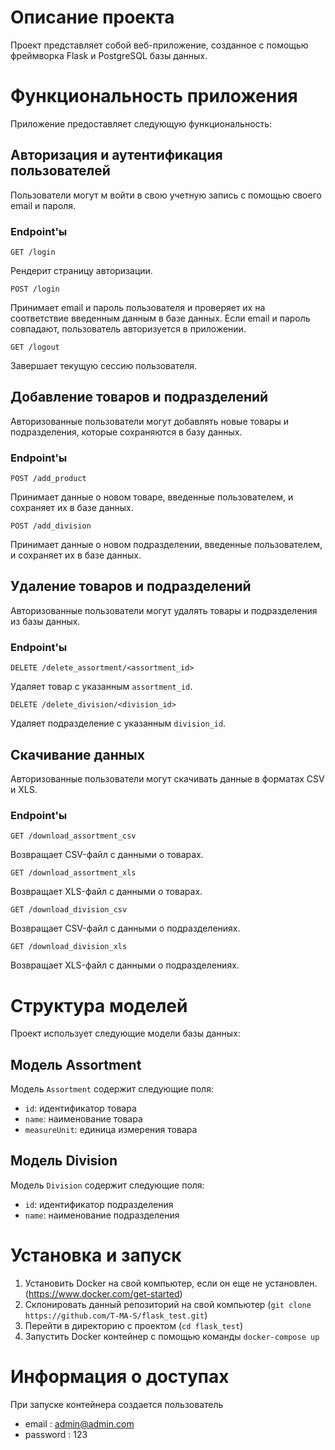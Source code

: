 # Описание проекта

Проект представляет собой веб-приложение, созданное с помощью фреймворка Flask и PostgreSQL базы данных. 

# Функциональность приложения

Приложение предоставляет следующую функциональность:

## Авторизация и аутентификация пользователей

Пользователи могут м войти в свою учетную запись с помощью своего email и пароля.

### Endpoint'ы

`GET /login`

Рендерит страницу авторизации.

`POST /login`

Принимает email и пароль пользователя и проверяет их на соответствие введенным данным в базе данных. Если email и пароль совпадают, пользователь авторизуется в приложении.

`GET /logout`

Завершает текущую сессию пользователя.

## Добавление товаров и подразделений

Авторизованные пользователи могут добавлять новые товары и подразделения, которые сохраняются в базу данных.

### Endpoint'ы

`POST /add_product`

Принимает данные о новом товаре, введенные пользователем, и сохраняет их в базе данных.

`POST /add_division`

Принимает данные о новом подразделении, введенные пользователем, и сохраняет их в базе данных.

## Удаление товаров и подразделений

Авторизованные пользователи могут удалять товары и подразделения из базы данных.

### Endpoint'ы

`DELETE /delete_assortment/<assortment_id>`

Удаляет товар с указанным `assortment_id`.

`DELETE /delete_division/<division_id>`

Удаляет подразделение с указанным `division_id`.

## Скачивание данных

Авторизованные пользователи могут скачивать данные в форматах CSV и XLS.

### Endpoint'ы

`GET /download_assortment_csv`

Возвращает CSV-файл с данными о товарах.

`GET /download_assortment_xls`

Возвращает XLS-файл с данными о товарах.

`GET /download_division_csv`

Возвращает CSV-файл с данными о подразделениях.

`GET /download_division_xls`

Возвращает XLS-файл с данными о подразделениях.


# Структура моделей

Проект использует следующие модели базы данных:

## Модель Assortment

Модель `Assortment` содержит следующие поля:

- `id`: идентификатор товара
- `name`: наименование товара
- `measureUnit`: единица измерения товара

## Модель Division

Модель `Division` содержит следующие поля:

- `id`: идентификатор подразделения
- `name`: наименование подразделения


# Установка и запуск

1. Установить Docker на свой компьютер, если он еще не установлен.(https://www.docker.com/get-started)
2. Склонировать данный репозиторий на свой компьютер (`git clone https://github.com/T-MA-S/flask_test.git`)
3. Перейти в директорию с проектом (`cd flask_test`)
4. Запустить Docker контейнер с помощью команды `docker-compose up`

# Информация о доступах

При запуске контейнера создается пользователь

- email : admin@admin.com
- password : 123
